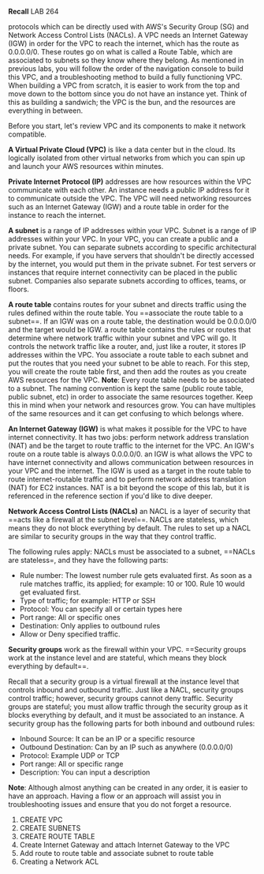 **Recall** LAB 264

protocols which can be directly used with AWS's Security Group (SG) and Network Access Control Lists (NACLs). A VPC needs an Internet Gateway (IGW) in order for the VPC to reach the internet, which has the route as 0.0.0.0/0. These routes go on what is called a Route Table, which are associated to subnets so they know where they belong. As mentioned in previous labs, you will follow the order of the navigation console to build this VPC, and a troubleshooting method to build a fully functioning VPC. When building a VPC from scratch, it is easier to work from the top and move down to the bottom since you do not have an instance yet. Think of this as building a sandwich; the VPC is the bun, and the resources are everything in between.

Before you start, let's review VPC and its components to make it network compatible.

**A Virtual Private Cloud (VPC)** is like a data center but in the cloud. Its logically isolated from other virtual networks from which you can spin up and launch your AWS resources within minutes.

**Private Internet Protocol (IP)** addresses are how resources within the VPC communicate with each other. An instance needs a public IP address for it to communicate outside the VPC. The VPC will need networking resources such as an Internet Gateway (IGW) and a route table in order for the instance to reach the internet.

**A subnet** is a range of IP addresses within your VPC. Subnet is a range of IP addresses within your VPC. In your VPC, you can create a public and a private subnet. You can separate subnets according to specific architectural needs. For example, if you have servers that shouldn't be directly accessed by the internet, you would put them in the private subnet. For test servers or instances that require internet connectivity can be placed in the public subnet. Companies also separate subnets according to offices, teams, or floors.

**A route table** contains routes for your subnet and directs traffic using the rules defined within the route table. You ==associate the route table to a subnet==. If an IGW was on a route table, the destination would be 0.0.0.0/0 and the target would be IGW. a route table contains the rules or routes that determine where network traffic within your subnet and VPC will go. It controls the network traffic like a router, and, just like a router, it stores IP addresses within the VPC. You associate a route table to each subnet and put the routes that you need your subnet to be able to reach. For this step, you will create the route table first, and then add the routes as you create AWS resources for the VPC. **Note**: Every route table needs to be associated to a subnet. The naming convention is kept the same (public route table, public subnet, etc) in order to associate the same resources together. Keep this in mind when your network and resources grow. You can have multiples of the same resources and it can get confusing to which belongs where.

**An Internet Gateway (IGW)** is what makes it possible for the VPC to have internet connectivity. It has two jobs: perform network address translation (NAT) and be the target to route traffic to the internet for the VPC. An IGW's route on a route table is always 0.0.0.0/0. an IGW is what allows the VPC to have internet connectivity and allows communication between resources in your VPC and the internet. The IGW is used as a target in the route table to route internet-routable traffic and to perform network address translation (NAT) for EC2 instances. NAT is a bit beyond the scope of this lab, but it is referenced in the reference section if you'd like to dive deeper.

**Network Access Control Lists (NACLs)** an NACL is a layer of security that ==acts like a firewall at the subnet level==. NACLs are stateless, which means they do not block everything by default. The rules to set up a NACL are similar to security groups in the way that they control traffic.

The following rules apply: NACLs must be associated to a subnet, ==NACLs are stateless=, and they have the following parts:

-   Rule number: The lowest number rule gets evaluated first. As soon as a rule matches traffic, its applied; for example: 10 or 100. Rule 10 would get evaluated first.
-   Type of traffic; for example: HTTP or SSH
-   Protocol: You can specify all or certain types here
-   Port range: All or specific ones
-   Destination: Only applies to outbound rules
-   Allow or Deny specified traffic.

**Security groups** work as the firewall within your VPC. ==Security groups work at the instance level and are stateful, which means they block everything by default==.

Recall that a security group is a virtual firewall at the instance level that controls inbound and outbound traffic. Just like a NACL, security groups control traffic; however, security groups cannot deny traffic. Security groups are stateful; you must allow traffic through the security group as it blocks everything by default, and it must be associated to an instance. A security group has the following parts for both inbound and outbound rules:

-   Inbound Source: It can be an IP or a specific resource
-   Outbound Destination: Can by an IP such as anywhere (0.0.0.0/0)
-   Protocol: Example UDP or TCP
-   Port range: All or specific range
-   Description: You can input a description

**Note**: Although almost anything can be created in any order, it is easier to have an approach. Having a flow or an approach will assist you in troubleshooting issues and ensure that you do not forget a resource.

1. CREATE VPC
2. CREATE SUBNETS
3. CREATE ROUTE TABLE
4. Create Internet Gateway and attach Internet Gateway to the VPC
5. Add route to route table and associate subnet to route table
6. Creating a Network ACL
